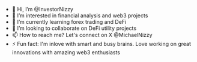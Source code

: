 - 👋 Hi, I’m @InvestorNizzy
- 👀 I’m interested in financial analysis and web3 projects
- 🌱 I’m currently learning forex trading and DeFi
- 💞️ I’m looking to collaborate on DeFi utility projects
- 📫 How to reach me? Let's connect on X @MichaelNizzy
- ⚡ Fun fact: I'm inlove with smart and busy brains. Love working on great innovations with amazing web3 enthusiasts 

<!---
InvestorNizzy/InvestorNizzy is a ✨ special ✨ repository because its `README.md` (this file) appears on your GitHub profile.
You can click the Preview link to take a look at your changes.
--->
